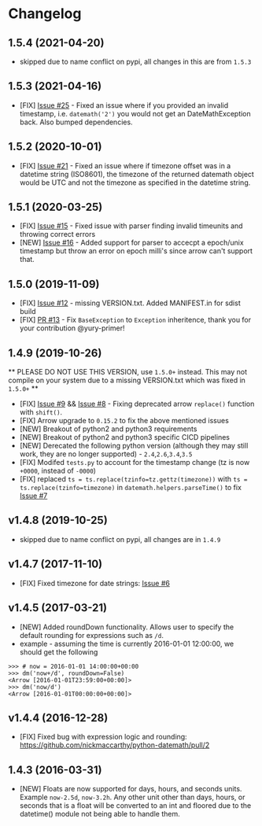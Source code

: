 # Changelog
## 1.5.4 (2021-04-20)
* skipped due to name conflict on pypi, all changes in this are from `1.5.3`

## 1.5.3 (2021-04-16)
* [FIX] [Issue #25](https://github.com/nickmaccarthy/python-datemath/issues/25) - Fixed an issue where if you provided an invalid timestamp, i.e. `datemath('2')` you would not get an DateMathException back.  Also bumped dependencies.

## 1.5.2 (2020-10-01)
* [FIX] [Issue #21](https://github.com/nickmaccarthy/python-datemath/issues/21) - Fixed an issue where if timezone offset was in a datetime string (ISO8601), the timezone of the returned datemath object would be UTC and not the timezone as specified in the datetime string.

## 1.5.1 (2020-03-25)

* [FIX] [Issue #15](https://github.com/nickmaccarthy/python-datemath/issues/15) - Fixed issue with parser finding invalid timeunits and throwing correct errors
* [NEW] [Issue #16](https://github.com/nickmaccarthy/python-datemath/issues/16) - Added support for parser to accecpt a epoch/unix timestamp but throw an error on epoch milli's since arrow can't support that.  

## 1.5.0 (2019-11-09)

* [FIX] [Issue #12](https://github.com/nickmaccarthy/python-datemath/issues/12) - missing VERSION.txt.  Added MANIFEST.in for sdist build
* [FIX] [PR #13](https://github.com/nickmaccarthy/python-datemath/pull/13) - Fix `BaseException` to `Exception` inheritence, thank you for your contribution @yury-primer!

## 1.4.9 (2019-10-26)

** PLEASE DO NOT USE THIS VERSION, use `1.5.0+` instead.  This may not compile on your system due to a missing VERSION.txt which was fixed in `1.5.0+` **
* [FIX] [Issue #9](https://github.com/nickmaccarthy/python-datemath/issues/9) && [Issue #8](https://github.com/nickmaccarthy/python-datemath/issues/8) - Fixing deprecated arrow `replace()` function with `shift()`.
* [FIX] Arrow upgrade to `0.15.2` to fix the above mentioned issues
* [NEW] Breakout of python2 and python3 requirements
* [NEW] Breakout of python2 and python3 specific CICD pipelines
* [NEW] Derecated the following python version (although they may still work, they are no longer supported) - `2.4`,`2.6`,`3.4`,`3.5`
* [FIX] Modifed `tests.py` to account for the timestamp change (tz is now `+0000`, instead of `-0000`)
* [FIX] replaced `ts = ts.replace(tzinfo=tz.gettz(timezone))` with `ts = ts.replace(tzinfo=timezone)` in `datemath.helpers.parseTime()` to fix [Issue #7](https://github.com/nickmaccarthy/python-datemath/issues/7)

## v1.4.8 (2019-10-25)
* skipped due to name conflict on pypi, all changes are in `1.4.9`

## v1.4.7 (2017-11-10)
* [FIX] Fixed timezone for date strings: [Issue #6](https://github.com/nickmaccarthy/python-datemath/issues/6)

## v1.4.5 (2017-03-21)
* [NEW] Added roundDown functionality.  Allows user to specify the default rounding for expressions such as `/d`.
* example - assuming the time is currently 2016-01-01 12:00:00, we should get the following
```
>>> # now = 2016-01-01 14:00:00+00:00
>>> dm('now+/d', roundDown=False)
<Arrow [2016-01-01T23:59:00+00:00]>
>>> dm('now/d')
<Arrow [2016-01-01T00:00:00+00:00]>
```   

## v1.4.4 (2016-12-28)
* [FIX] Fixed bug with expression logic and rounding:  https://github.com/nickmaccarthy/python-datemath/pull/2

## 1.4.3 (2016-03-31)
* [NEW] Floats are now supported for days, hours, and seconds units.  Example ```now-2.5d```, ```now-3.2h```. Any other unit other than days, hours, or seconds that is a float will be converted to an int and floored due to the datetime() module not being able to handle them.